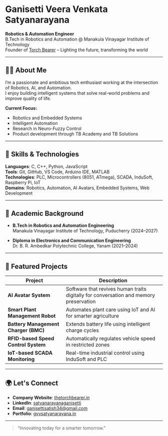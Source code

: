 # Ganisetti Veera Venkata Satyanarayana

**Robotics & Automation Engineer**  
B.Tech in Robotics and Automation @ Manakula Vinayagar Institute of Technology  
Founder of [Torch Bearer](https://thetorchbearer.in) – Lighting the future, transforming the world

---

## 👨‍💻 About Me

I’m a passionate and ambitious tech enthusiast working at the intersection of Robotics, AI, and Automation.  
I enjoy building intelligent systems that solve real-world problems and improve quality of life.

**Current Focus:**
- Robotics and Embedded Systems  
- Intelligent Automation  
- Research in Neuro-Fuzzy Control  
- Product development through TB Academy and TB Solutions

---

## 🧠 Skills & Technologies

**Languages**: C, C++, Python, JavaScript  
**Tools**: Git, GitHub, VS Code, Arduino IDE, MATLAB  
**Technologies**: PLC, Microcontrollers (8051, ATmega), SCADA, InduSoft, Raspberry Pi, IoT  
**Domains**: Robotics, Automation, AI Avatars, Embedded Systems, Web Development

---

## 🔬 Academic Background

- **B.Tech in Robotics and Automation Engineering**  
  Manakula Vinayagar Institute of Technology, Puducherry (2024–2027)

- **Diploma in Electronics and Communication Engineering**  
  Dr. B. R. Ambedkar Polytechnic College, Yanam (2021–2024)

---

## 🧪 Featured Projects

| Project | Description |
|--------|-------------|
| **AI Avatar System** | Software that revives human traits digitally for conversation and memory preservation |
| **Smart Plant Management Robot** | Automates plant care using IoT and AI for smarter agriculture |
| **Battery Management Charger (BMC)** | Extends battery life using intelligent charge cycles |
| **RFID-based Speed Control System** | Automatically regulates vehicle speed in restricted zones |
| **IoT-based SCADA Monitoring** | Real-time industrial control using InduSoft and PLC |

---

## 🌍 Let's Connect

- **Company Website**: [thetorchbearer.in](https://thetorchbearer.in)  
- **LinkedIn**: [satyanarayanaganisetti](https://linkedin.com/in/satyanarayanaganisetti)  
- **Email**: [ganisettisatish34@gmail.com](mailto:ganisettisatish34@gmail.com)  
- **Portfolio**: [gvvsatyanarayana.in](https://gvvsatyanarayana.in)  

---

> “Innovating today for a smarter tomorrow.”

